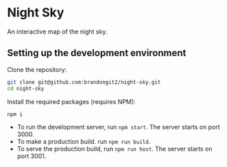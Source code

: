 # Night Sky

An interactive map of the night sky.

## Setting up the development environment

Clone the repository:

```bash
git clone git@github.com:brandongit2/night-sky.git
cd night-sky
```

Install the required packages (requires NPM):

```bash
npm i
```

-   To run the development server, run `npm start`. The server starts on port 3000.
-   To make a production build. run `npm run build`.
-   To serve the production build, run `npm run host`. The server starts on port 3001.
